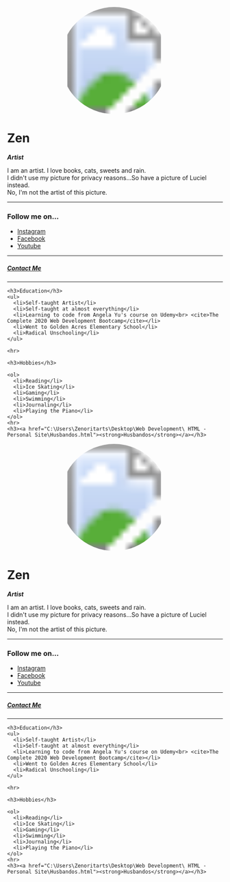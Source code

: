 <!DOCTYPE html>
<html>

<head>
  <meta charset="utf-8">
  <!DOCTYPE html>
<html>

<head>
  <meta charset="utf-8">
  <title>ℤen's Personal Site</title>
</head>

<body>
  <svg width="500" height="250">
    <defs>
      <clipPath id="circleView">
        <circle cx="250" cy="125" r="125" fill="#FFFFFF" />
      </clipPath>
    </defs>
    <image width="500" height="250" xlink:href="images/707.jpg" clip-path="url(#circleView)" />

  </svg>
  <h1>Zen</h1>

  <p><em><strong>Artist</strong></em></p>
  <p>I am an artist. I love books, cats, sweets and rain. <br>I didn't use my picture for privacy reasons...So have a picture of Luciel instead. <br>No, I'm not the artist of this picture.</p>
  <hr>
  <h3>Follow me on...</h3>

  <ul>
    <li><a href="https://www.instagram.com/zenoritarts/">Instagram</a></li>
    <li><a href="https://www.facebook.com/ZenoritaHaia">Facebook</a></a></li>
    <li><a href="https://www.youtube.com/user/zenoritahaiah">Youtube</a></li>
  </ul>

  <hr>

  <h5><a href="Contact Me.html"><em><strong>Contact Me</strong></em></a></h5>

  <hr>
  <p>

    <h3>Education</h3>
    <ul>
      <li>Self-taught Artist</li>
      <li>Self-taught at almost everything</li>
      <li>Learning to code from Angela Yu's course on Udemy<br> <cite>The Complete 2020 Web Development Bootcamp</cite></li>
      <li>Went to Golden Acres Elementary School</li>
      <li>Radical Unschooling</li>
    </ul>

    <hr>

    <h3>Hobbies</h3>

    <ol>
      <li>Reading</li>
      <li>Ice Skating</li>
      <li>Gaming</li>
      <li>Swimming</li>
      <li>Journaling</li>
      <li>Playing the Piano</li>
    </ol>
    <hr>
    <h3><a href="C:\Users\Zenoritarts\Desktop\Web Development\ HTML - Personal Site\Husbandos.html"><strong>Husbandos</strong></a></h3>


  </p>
</body>

</html>

</head>

<body>
  <svg width="500" height="250">
    <defs>
      <clipPath id="circleView">
        <circle cx="250" cy="125" r="125" fill="#FFFFFF" />
      </clipPath>
    </defs>
    <image width="500" height="250" xlink:href="images/707.jpg" clip-path="url(#circleView)" />

  </svg>
  <h1>Zen</h1>

  <p><em><strong>Artist</strong></em></p>
  <p>I am an artist. I love books, cats, sweets and rain. <br>I didn't use my picture for privacy reasons...So have a picture of Luciel instead. <br>No, I'm not the artist of this picture.</p>
  <hr>
  <h3>Follow me on...</h3>

  <ul>
    <li><a href="https://www.instagram.com/zenoritarts/">Instagram</a></li>
    <li><a href="https://www.facebook.com/ZenoritaHaia">Facebook</a></a></li>
    <li><a href="https://www.youtube.com/user/zenoritahaiah">Youtube</a></li>
  </ul>

  <hr>

  <h5><a href="Contact Me.html"><em><strong>Contact Me</strong></em></a></h5>

  <hr>
  <p>

    <h3>Education</h3>
    <ul>
      <li>Self-taught Artist</li>
      <li>Self-taught at almost everything</li>
      <li>Learning to code from Angela Yu's course on Udemy<br> <cite>The Complete 2020 Web Development Bootcamp</cite></li>
      <li>Went to Golden Acres Elementary School</li>
      <li>Radical Unschooling</li>
    </ul>

    <hr>

    <h3>Hobbies</h3>

    <ol>
      <li>Reading</li>
      <li>Ice Skating</li>
      <li>Gaming</li>
      <li>Swimming</li>
      <li>Journaling</li>
      <li>Playing the Piano</li>
    </ol>
    <hr>
    <h3><a href="C:\Users\Zenoritarts\Desktop\Web Development\ HTML - Personal Site\Husbandos.html"><strong>Husbandos</strong></a></h3>


  </p>
</body>

</html>

